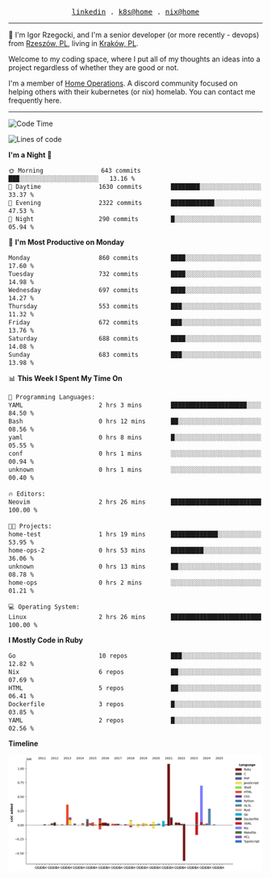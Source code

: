 <p align="center">
  <samp>
    <a href="https://www.linkedin.com/in/ajgon">linkedin</a> .
    <a href="https://github.com/deedee-ops/k8s-gitops">k8s@home</a> .
    <a href="https://github.com/deedee-ops/nixlab">nix@home</a>
  </samp>
</p>

----------------------------------------------------------------

:wave: I'm Igor Rzegocki, and I'm a senior developer (or more recently - devops) from [Rzeszów, PL](https://en.wikipedia.org/wiki/Rzesz%C3%B3w), living in [Kraków, PL](https://en.wikipedia.org/wiki/Krak%C3%B3w).

Welcome to my coding space, where I put all of my thoughts an ideas into a project regardless of whether they are good or not.

I'm a member of [Home Operations](https://discord.gg/home-operations). A discord community focused on helping others with their kubernetes (or nix) homelab. You can contact me frequently here.

----------------------------------------------------------------

<!--START_SECTION:waka-->
![Code Time](http://img.shields.io/badge/Code%20Time-329%20hrs%208%20mins-blue)

![Lines of code](https://img.shields.io/badge/From%20Hello%20World%20I%27ve%20Written-4.1%20million%20lines%20of%20code-blue)

**I'm a Night 🦉** 

```text
🌞 Morning                643 commits         ███░░░░░░░░░░░░░░░░░░░░░░   13.16 % 
🌆 Daytime                1630 commits        ████████░░░░░░░░░░░░░░░░░   33.37 % 
🌃 Evening                2322 commits        ████████████░░░░░░░░░░░░░   47.53 % 
🌙 Night                  290 commits         █░░░░░░░░░░░░░░░░░░░░░░░░   05.94 % 
```
📅 **I'm Most Productive on Monday** 

```text
Monday                   860 commits         ████░░░░░░░░░░░░░░░░░░░░░   17.60 % 
Tuesday                  732 commits         ████░░░░░░░░░░░░░░░░░░░░░   14.98 % 
Wednesday                697 commits         ████░░░░░░░░░░░░░░░░░░░░░   14.27 % 
Thursday                 553 commits         ███░░░░░░░░░░░░░░░░░░░░░░   11.32 % 
Friday                   672 commits         ███░░░░░░░░░░░░░░░░░░░░░░   13.76 % 
Saturday                 688 commits         ████░░░░░░░░░░░░░░░░░░░░░   14.08 % 
Sunday                   683 commits         ███░░░░░░░░░░░░░░░░░░░░░░   13.98 % 
```


📊 **This Week I Spent My Time On** 

```text
💬 Programming Languages: 
YAML                     2 hrs 3 mins        █████████████████████░░░░   84.50 % 
Bash                     0 hrs 12 mins       ██░░░░░░░░░░░░░░░░░░░░░░░   08.56 % 
yaml                     0 hrs 8 mins        █░░░░░░░░░░░░░░░░░░░░░░░░   05.55 % 
conf                     0 hrs 1 mins        ░░░░░░░░░░░░░░░░░░░░░░░░░   00.94 % 
unknown                  0 hrs 1 mins        ░░░░░░░░░░░░░░░░░░░░░░░░░   00.40 % 

🔥 Editors: 
Neovim                   2 hrs 26 mins       █████████████████████████   100.00 % 

🐱‍💻 Projects: 
home-test                1 hrs 19 mins       █████████████░░░░░░░░░░░░   53.95 % 
home-ops-2               0 hrs 53 mins       █████████░░░░░░░░░░░░░░░░   36.06 % 
unknown                  0 hrs 13 mins       ██░░░░░░░░░░░░░░░░░░░░░░░   08.78 % 
home-ops                 0 hrs 2 mins        ░░░░░░░░░░░░░░░░░░░░░░░░░   01.21 % 

💻 Operating System: 
Linux                    2 hrs 26 mins       █████████████████████████   100.00 % 
```

**I Mostly Code in Ruby** 

```text
Go                       10 repos            ███░░░░░░░░░░░░░░░░░░░░░░   12.82 % 
Nix                      6 repos             ██░░░░░░░░░░░░░░░░░░░░░░░   07.69 % 
HTML                     5 repos             ██░░░░░░░░░░░░░░░░░░░░░░░   06.41 % 
Dockerfile               3 repos             █░░░░░░░░░░░░░░░░░░░░░░░░   03.85 % 
YAML                     2 repos             █░░░░░░░░░░░░░░░░░░░░░░░░   02.56 % 
```



**Timeline**

![Lines of Code chart](https://raw.githubusercontent.com/ajgon/ajgon/master/assets/bar_graph.png)


<!--END_SECTION:waka-->
